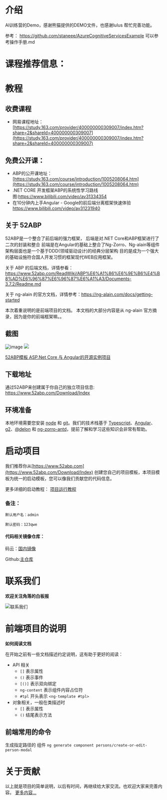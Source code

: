 
 

# 介绍

AI训练营的Demo，感谢熊猫提供的DEMO文件，也感谢lulus 帮忙完善功能。

参考： https://github.com/staneee/AzureCognitiveServicesExample
可以参考操作手册.md

# 课程推荐信息：

# 教程
## 收费课程
- 网易课程地址：[https://study.163.com/provider/400000000309007/index.htm?share=2&shareId=400000000309007](https://study.163.com/provider/400000000309007/index.htm?share=2&shareId=400000000309007)
## 免费公开课：
- ABP的公开课地址：[https://study.163.com/course/introduction/1005208064.htm](https://study.163.com/course/introduction/1005208064.htm)
- .NET CORE 开发框架ABP的系统性学习路线图:https://www.bilibili.com/video/av31334354
- 在10分钟内上手Angular - Google的前后端分离框架快速体验  https://www.bilibili.com/video/av31231940


## 关于 52ABP 

52ABP是一个整合了前后端的强力框架，
后端是对.NET Core和ABP框架进行了二次的封装和整合
前端是在Angular的基础上整合了Ng-Zorro、Ng-alain等组件
架构层面也是一个基于DDD(领域驱动设计)的经典分层架构 目的是成为一个强大的基础设施符合国人开发习惯的框架现代WEB应用框架。


关于 ABP 的后端文档，详情参看：https://www.52abp.com/ReadWiki/ABP%E6%A1%86%E6%9E%B6%E4%B8%AD%E6%96%87%E6%96%87%E6%A1%A3/Documents-3.7.2/Readme.md

关于 ng-alain 的官方文档，详情参考：https://ng-alain.com/docs/getting-started

本次着重说明的是前端项目的文档。 本文档的大部分内容是从 ng-alain 官方摘录，因为是你的前端框架嘛。。

## 截图

![image](https://upload-images.jianshu.io/upload_images/1979022-149453e355774c58.gif?imageMogr2/auto-orient/strip)
![](https://upload-images.jianshu.io/upload_images/1979022-78623047838e0674.gif?imageMogr2/auto-orient/strip)

[52ABP模板 ASP.Net Core 与 Angular的开源实例项目
](https://www.cnblogs.com/wer-ltm/p/9358478.html)

## 下载地址

通过52ABP来创建属于你自己的独立项目信息: https://www.52abp.com/Download/Index

## 环境准备

本地环境需要您安装 [node](http://nodejs.org/) 和 [git](https://git-scm.com/)。我们的技术栈基于 [Typescript](https://www.tslang.cn/)、[Angular](https://angular.io/)、[g2](http://g2.alipay.com/)、[@delon](https://github.com/cipchk/delon) 和 [ng-zorro-antd](https://ng.ant.design/)，提前了解和学习这些知识会非常有帮助。




# 启动项目

我们推荐你从[https://www.52abp.com](https://www.52abp.com/Download/Index) 创建您自己的项目模板，本项目模板为统一的启动模板，您可以像我们贡献您的代码信息。

更多详细的启动教程：
[项目运行教程](https://www.52abp.com/Blog/BlogDetails/1)
### 备注：
```
默认用户名：admin

默认密码：123qwe
```


#### 代码相关镜像仓库：

码云：[国内镜像](https://gitee.com/yoyocms/LTMCompanyNameFree.YoyoCmsTemplate)

Github:[主仓库](https://github.com/52ABP/LTMCompanyNameFree.YoyoCmsTemplate) 
# 联系我们


**欢迎关注角落的白板报**
 

![联系我们](http://upload-images.jianshu.io/upload_images/1979022-a6ae2876aeac3cab.png?imageMogr2/auto-orient/strip%7CimageView2/2/w/1240)


# 前端项目的说明

**如何阅读文档**

在开始之前有一些文档描述约定说明，这有助于更好的阅读：

- API 相关
  - `[]` 表示属性
  - `()` 表示事件
  - `[()]` 表示双向绑定
  - `ng-content` 表示组件内容占位符
  - `#tpl` 开头表示 `<ng-template #tpl>`
- 对象相关，一般在类描述时
  - `[]` 表示属性
  - `()` 结尾表示方法
## 前端常用的命令

生成指定路径的 组件
`
  ng generate component persons/create-or-edit-person-modal
`
# 关于贡献

以上就是项目的简单说明，以后有时间，再继续给大家交流。也欢迎大家来完善内容。
[更多内容...](https://github.com/52ABP/Documents/blob/master/52ABP%E5%BC%80%E5%8F%91%E4%BA%BA%E5%91%98%E4%B8%AD%E5%BF%83/52ABP%E5%9B%A2%E9%98%9F%E6%AC%A2%E8%BF%8E%E6%82%A8%E7%9A%84%E5%88%B0%E6%9D%A5.md)